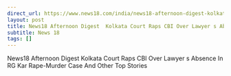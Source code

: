 ```yaml
---
direct_url: https://www.news18.com/india/news18-afternoon-digest-kolkata-court-raps-cbi-over-lawyers-absence-in-rg-kar-rape-murder-case-and-other-top-stories-9042624.html
layout: post
title: News18 Afternoon Digest  Kolkata Court Raps CBI Over Lawyer s Absence In RG Kar Rape-Murder Case And Other Top Stories
subtitle: News 18
tags: []
---
```


News18 Afternoon Digest  Kolkata Court Raps CBI Over Lawyer s Absence In RG Kar Rape-Murder Case And Other Top Stories
